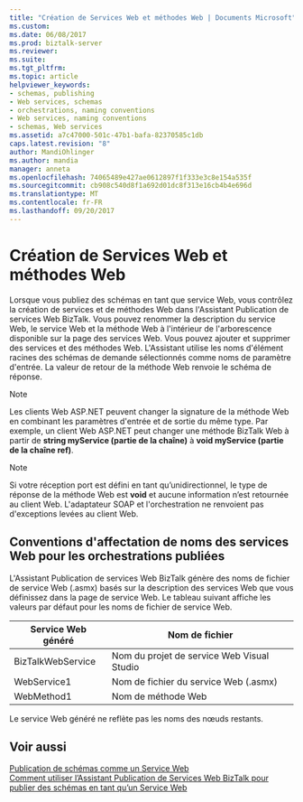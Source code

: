 ```yaml
---
title: "Création de Services Web et méthodes Web | Documents Microsoft"
ms.custom: 
ms.date: 06/08/2017
ms.prod: biztalk-server
ms.reviewer: 
ms.suite: 
ms.tgt_pltfrm: 
ms.topic: article
helpviewer_keywords:
- schemas, publishing
- Web services, schemas
- orchestrations, naming conventions
- Web services, naming conventions
- schemas, Web services
ms.assetid: a7c47000-501c-47b1-bafa-82370585c1db
caps.latest.revision: "8"
author: MandiOhlinger
ms.author: mandia
manager: anneta
ms.openlocfilehash: 74065489e427ae0612897f1f333e3c8e154a535f
ms.sourcegitcommit: cb908c540d8f1a692d01dc8f313e16cb4b4e696d
ms.translationtype: MT
ms.contentlocale: fr-FR
ms.lasthandoff: 09/20/2017
---
```

# <a name="creating-web-services-and-web-methods"></a>Création de Services Web et méthodes Web
Lorsque vous publiez des schémas en tant que service Web, vous contrôlez la création de services et de méthodes Web dans l'Assistant Publication de services Web BizTalk. Vous pouvez renommer la description du service Web, le service Web et la méthode Web à l'intérieur de l'arborescence disponible sur la page des services Web. Vous pouvez ajouter et supprimer des services et des méthodes Web. L'Assistant utilise les noms d'élément racines des schémas de demande sélectionnés comme noms de paramètre d'entrée. La valeur de retour de la méthode Web renvoie le schéma de réponse.  
  
> [!NOTE]
>  Les clients Web ASP.NET peuvent changer la signature de la méthode Web en combinant les paramètres d'entrée et de sortie du même type. Par exemple, un client Web ASP.NET peut changer une méthode BizTalk Web à partir de **string myService (partie de la chaîne)** à **void myService (partie de la chaîne ref)**.  
  
> [!NOTE]
>  Si votre réception port est défini en tant qu’unidirectionnel, le type de réponse de la méthode Web est **void** et aucune information n’est retournée au client Web. L'adaptateur SOAP et l'orchestration ne renvoient pas d'exceptions levées au client Web.  
  
## <a name="web-services-naming-conventions-for-published-orchestrations"></a>Conventions d'affectation de noms des services Web pour les orchestrations publiées  
 L'Assistant Publication de services Web BizTalk génère des noms de fichier de service Web (.asmx) basés sur la description des services Web que vous définissez dans la page de service Web. Le tableau suivant affiche les valeurs par défaut pour les noms de fichier de service Web.  
  
|Service Web généré|Nom de fichier|  
|---------------------------|---------------|  
|BizTalkWebService|Nom du projet de service Web Visual Studio|  
|WebService1|Nom de fichier du service Web (.asmx)|  
|WebMethod1|Nom de méthode Web|  
  
 Le service Web généré ne reflète pas les noms des nœuds restants.  
  
## <a name="see-also"></a>Voir aussi  
 [Publication de schémas comme un Service Web](../core/publishing-schemas-as-a-web-service.md)   
 [Comment utiliser l’Assistant Publication de Services Web BizTalk pour publier des schémas en tant qu’un Service Web](../core/publish-schemas-as-web-services-with-biztalk-web-services-publishing-wizard.md)